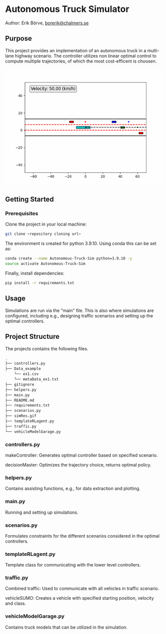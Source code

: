 # Autonomous Truck Simulator
Author: Erik Börve, borerik@chalmers.se  

 ## Purpose
 This project provides an implementation of an autonomous truck in a multi-lane highway scenario. The controller utilizes non linear optimal control to compute multiple trajectories, of which the most cost-efficent is choosen.
 
 ![](https://github.com/BorveErik/Autonomous-Truck-Sim/blob/main/simRes.gif)

 ## Getting Started

 ### Prerequisites

 Clone the project in your local machine:
  ```sh
  git clone <repository cloning url>
  ```
 The environment is created for python 3.9.10. Using conda this can be set as:
  ```sh
 conda create --name Autonomous-Truck-Sim python=3.9.10 -y
 source activate Autonomous-Truck-Sim
  ```
Finally, install dependencies:
  ```sh
  pip install -r requirements.txt
  ```


## Usage
Simulations are run via the "main" file. This is also where simulations are configured, including e.g., designing traffic scenarios and setting up the optimal controllers.

 ## Project Structure
The projects contains the following files.
```bash
.
├── controllers.py
├── Data_example
    └── ex1.csv
    └── metaData_ex1.txt
├── gitignore
├── helpers.py
├── main.py
├── README.md
├── requirements.txt
├── scenarios.py
├── simRes.gif
├── templateRLagent.py
├── traffic.py
└── vehicleModelGarage.py

```

 ### controllers.py
 makeController:
 Generates optimal controller based on specified scenario.
 
 decisionMaster:
 Optimizes the trajectory choice, returns optimal policy.
 ### helpers.py
 Contains assisting functions, e.g., for data extraction and plotting.
 ### main.py
 Running and setting up simulations.
 
 ### scenarios.py
 Formulates constraints for the different scenarios considered in the optimal controllers.
 
 ### templateRLagent.py
 Template class for communicating with the lower level controllers.
 
 ### traffic.py
 Combined traffic: Used to communicate with all vehicles in traffic scenario.
 
 vehicleSUMO: Creates a vehicle with specified starting position, velocity and class.
 
 ### vehicleModelGarage.py
 Contains truck models that can be utilized in the simulation.
